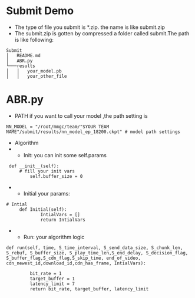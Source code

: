 # Submit Demo
* The type of file you submit is *.zip. the name is like submit.zip
* The submit.zip is gotten by compressed a folder called submit.The path is like following:
```
Submit
│   README.md
│   ABR.py    
└───results
│   │   your_model.pb
│   │   your_other_file

```

# ABR.py
* PATH
if you want to call your model ,the path setting is 
```
NN_MODEL = "/root/mmgc/team/"$YOUR TEAM NAME"/submit/results/nn_model_ep_18200.ckpt" # model path settings
```
* Algorithm
* * Init: you can init some self.params 
```
 def __init__(self):
     # fill your init vars
         self.buffer_size = 0
```
* * Initial your params: 
```
# Intial 
     def Initial(self):
             IntialVars = []
             return IntialVars

```
* * Run: your algorithm logic
```
def run(self, time, S_time_interval, S_send_data_size, S_chunk_len, S_rebuf, S_buffer_size, S_play_time_len,S_end_delay, S_decision_flag, S_buffer_flag,S_cdn_flag,S_skip_time, end_of_video, cdn_newest_id,download_id,cdn_has_frame, IntialVars):
    
         bit_rate = 1
         target_buffer = 1
         latency_limit = 7
         return bit_rate, target_buffer, latency_limit
```

